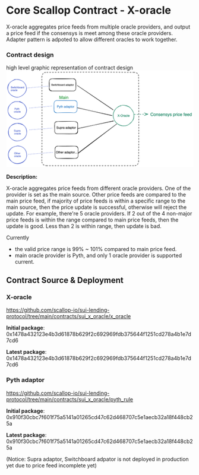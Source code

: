# Core Scallop Contract - X-oracle
X-oracle aggregates price feeds from multiple oracle providers, and output a price feed if the consensys is meet among these oracle providers.
Adapter pattern is adpoted to allow different oracles to work together.

### Contract design

high level graphic representation of contract design
![Contract design](graphic/Xoracle-design.png)

**Description:**

X-oracle aggregates price feeds from different oracle providers. One of the provider is set as the main source.
Other price feeds are compared to the main price feed, if majority of price feeds is within a specific range to the main source,
then the price update is successful, otherwise will reject the update.
For example, there're 5 oracle providers. If 2 out of the 4 non-major price feeds is within the range compared to main price feeds,
then the update is good. Less than 2 is within range, then update is bad.

Currently
- the valid price range is 99% ~ 101% compared to main price feed.
- main oracle provider is Pyth, and only 1 oracle provider is supported current.


## Contract Source & Deployment

### X-oracle

https://github.com/scallop-io/sui-lending-protocol/tree/main/contracts/sui_x_oracle/x_oracle

**Initial package**: 0x1478a432123e4b3d61878b629f2c692969fdb375644f1251cd278a4b1e7d7cd6

**Latest package**: 0x1478a432123e4b3d61878b629f2c692969fdb375644f1251cd278a4b1e7d7cd6

### Pyth adaptor

https://github.com/scallop-io/sui-lending-protocol/tree/main/contracts/sui_x_oracle/pyth_rule

**Initial package**: 0x910f30cbc7f601f75a5141a01265cd47c62d468707c5e1aecb32a18f448cb25a

**Latest package**: 0x910f30cbc7f601f75a5141a01265cd47c62d468707c5e1aecb32a18f448cb25a


(Notice: Supra adaptor, Switchboard adpator is not deployed in production yet due to price feed incomplete yet)


